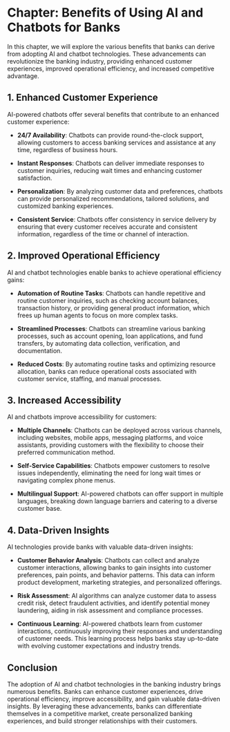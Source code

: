 Chapter: Benefits of Using AI and Chatbots for Banks
====================================================

In this chapter, we will explore the various benefits that banks can derive from adopting AI and chatbot technologies. These advancements can revolutionize the banking industry, providing enhanced customer experiences, improved operational efficiency, and increased competitive advantage.

**1. Enhanced Customer Experience**
-----------------------------------

AI-powered chatbots offer several benefits that contribute to an enhanced customer experience:

* **24/7 Availability**: Chatbots can provide round-the-clock support, allowing customers to access banking services and assistance at any time, regardless of business hours.

* **Instant Responses**: Chatbots can deliver immediate responses to customer inquiries, reducing wait times and enhancing customer satisfaction.

* **Personalization**: By analyzing customer data and preferences, chatbots can provide personalized recommendations, tailored solutions, and customized banking experiences.

* **Consistent Service**: Chatbots offer consistency in service delivery by ensuring that every customer receives accurate and consistent information, regardless of the time or channel of interaction.

**2. Improved Operational Efficiency**
--------------------------------------

AI and chatbot technologies enable banks to achieve operational efficiency gains:

* **Automation of Routine Tasks**: Chatbots can handle repetitive and routine customer inquiries, such as checking account balances, transaction history, or providing general product information, which frees up human agents to focus on more complex tasks.

* **Streamlined Processes**: Chatbots can streamline various banking processes, such as account opening, loan applications, and fund transfers, by automating data collection, verification, and documentation.

* **Reduced Costs**: By automating routine tasks and optimizing resource allocation, banks can reduce operational costs associated with customer service, staffing, and manual processes.

**3. Increased Accessibility**
------------------------------

AI and chatbots improve accessibility for customers:

* **Multiple Channels**: Chatbots can be deployed across various channels, including websites, mobile apps, messaging platforms, and voice assistants, providing customers with the flexibility to choose their preferred communication method.

* **Self-Service Capabilities**: Chatbots empower customers to resolve issues independently, eliminating the need for long wait times or navigating complex phone menus.

* **Multilingual Support**: AI-powered chatbots can offer support in multiple languages, breaking down language barriers and catering to a diverse customer base.

**4. Data-Driven Insights**
---------------------------

AI technologies provide banks with valuable data-driven insights:

* **Customer Behavior Analysis**: Chatbots can collect and analyze customer interactions, allowing banks to gain insights into customer preferences, pain points, and behavior patterns. This data can inform product development, marketing strategies, and personalized offerings.

* **Risk Assessment**: AI algorithms can analyze customer data to assess credit risk, detect fraudulent activities, and identify potential money laundering, aiding in risk assessment and compliance processes.

* **Continuous Learning**: AI-powered chatbots learn from customer interactions, continuously improving their responses and understanding of customer needs. This learning process helps banks stay up-to-date with evolving customer expectations and industry trends.

**Conclusion**
--------------

The adoption of AI and chatbot technologies in the banking industry brings numerous benefits. Banks can enhance customer experiences, drive operational efficiency, improve accessibility, and gain valuable data-driven insights. By leveraging these advancements, banks can differentiate themselves in a competitive market, create personalized banking experiences, and build stronger relationships with their customers.
